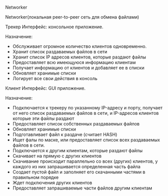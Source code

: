 Networker

Networker(локальная peer-to-peer сеть для обмена файлами)

Трекер
Интерфейс: консольное приложение.

Назначение:

* Обслуживает огромное количество клиентов одновременно.
* Хранит список раздаваемых файлов в сети
* Хранит список IP адресов клиентов, которые раздают файлы
* Предоставляет всю имеющуюся информацию клиентам
* Получает информацию от клиентов и добавляет ее в списки
* Обновляет хранимые списки
* Логирует все свои действия в консоль     

Клиент
Интерфейс: GUI приложение.

Назначение:

* Подключается к трекеру по указанному IP-адресу и порту, получает от него список раздаваемых файлов в сети, и IP-адресов клиентов которые эти файлы раздают
* Предоставляет список собственных раздаваемых файлов
* Обновляет хранимые списки 
* Подготавливает файл к раздаче (считает HASH)
* Ищет фалы по маске, или предоставляет список всех раздаваемых файлов в сети.
* Подключается к другим клиентам, которые раздают файлы
* Скачивает на прямую с других клиентов
* Скачивание происходит параллельно со всех (других) клиентов, у каждого из них запрашивается определенная часть файла 
* Создает пустой файл и заполняет его скачанными частями в правильном порядке   
* Ждет подключения других клиентов
* Предоставляет запрашиваемые части файлов другим клиентам